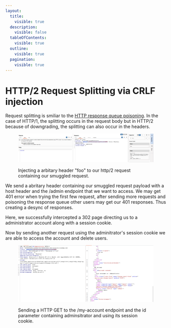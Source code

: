 ```yaml
---
layout:
  title:
    visible: true
  description:
    visible: false
  tableOfContents:
    visible: true
  outline:
    visible: true
  pagination:
    visible: true
---
```


# HTTP/2 Request Splitting via CRLF injection

Request splitting is smiliar to the [HTTP response queue poisoning](../response-queue-poisoning.md).  In the case of HTTP/1, the splitting occurs in the request body but in HTTP/2 because of downgrading, the splitting can also occur in the headers.

<figure><img src="../../../.gitbook/assets/image (49).png" alt=""><figcaption><p>Injecting a arbitary header "foo" to our http/2 request containing our smuggled request.</p></figcaption></figure>

We send a abritary header containing our smuggled request payload with a host header and the /admin endpoint that we want to access.  We may get 401 error when trying the first few request, after sending more requests and poisoning the response queue other users may get our 401 responses. Thus creating a desync of responses.&#x20;

Here, we successfully intercepted a 302 page directing us to a administrator account along with a session cookie.&#x20;

Now by sending another request using the adminitrator's session cookie we are able to access the account and delete users.

<figure><img src="../../../.gitbook/assets/image (50).png" alt=""><figcaption><p>Sending a HTTP GET to the  /my-account endpoint and the id parameter containing adminsitrator and using its session cookie.</p></figcaption></figure>





